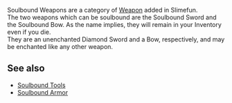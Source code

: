 Soulbound Weapons are a category of [Weapon](https://github.com/TheBusyBiscuit/Slimefun4/wiki/Weapons) added in Slimefun.<br>
The two weapons which can be soulbound are the Soulbound Sword and the Soulbound Bow. As the name implies, they will remain in your Inventory even if you die.<br>
They are an unenchanted Diamond Sword and a Bow, respectively, and may be enchanted like any other weapon.

## See also
* [Soulbound Tools](https://github.com/TheBusyBiscuit/Slimefun4/wiki/Soulbound-Tools)
* [Soulbound Armor](https://github.com/TheBusyBiscuit/Slimefun4/wiki/Soulbound-Armor)
